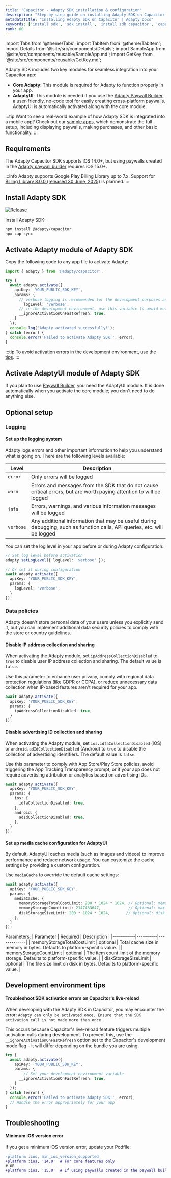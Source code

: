 ```yaml
---
title: "Capacitor - Adapty SDK installation & configuration"
description: "Step-by-step guide on installing Adapty SDK on Capacitor for subscription-based apps."
metadataTitle: "Installing Adapty SDK on Capacitor | Adapty Docs"
keywords: ['install sdk', 'sdk install', 'install sdk capacitor', 'capacitor', 'google play billing library', 'gpbl', 'billing library']
rank: 60
---
```

import Tabs from '@theme/Tabs';
import TabItem from '@theme/TabItem';
import Details from '@site/src/components/Details';
import SampleApp from '@site/src/components/reusable/SampleApp.md';
import GetKey from '@site/src/components/reusable/GetKey.md';

Adapty SDK includes two key modules for seamless integration into your Capacitor app:

- **Core Adapty**: This module is required for Adapty to function properly in your app.
- **AdaptyUI**: This module is needed if you use the [Adapty Paywall Builder](adapty-paywall-builder), a user-friendly, no-code tool for easily creating cross-platform paywalls. AdaptyUI is automatically activated along with the core module.

:::tip
Want to see a real-world example of how Adapty SDK is integrated into a mobile app? Check out our [sample apps](https://github.com/adaptyteam/AdaptySDK-Capacitor/tree/master/example-app), which demonstrate the full setup, including displaying paywalls, making purchases, and other basic functionality.
:::

## Requirements

The Adapty Capacitor SDK supports iOS 14.0+, but using paywalls created in the [Adapty paywall builder](adapty-paywall-builder.md) requires iOS 15.0+.

:::info
Adapty supports Google Play Billing Library up to 7.x. Support for [Billing Library 8.0.0 (released 30 June, 2025)](https://developer.android.com/google/play/billing/release-notes#8-0-0) is planned.
:::

## Install Adapty SDK

[![Release](https://img.shields.io/github/v/release/adaptyteam/AdaptySDK-Capacitor.svg?style=flat&logo=capacitor)](https://github.com/adaptyteam/AdaptySDK-Capacitor/releases)

Install Adapty SDK:

```sh 
npm install @adapty/capacitor
npx cap sync   
```


## Activate Adapty module of Adapty SDK

Copy the following code to any app file to activate Adapty:

```typescript showLineNumbers
import { adapty } from '@adapty/capacitor';

try {
  await adapty.activate({
    apiKey: 'YOUR_PUBLIC_SDK_KEY',
    params: {
      // verbose logging is recommended for the development purposes and for the first production release
        logLevel: 'verbose', 
      // in the development environment, use this variable to avoid multiple activation errors. Set it to your development environment variable
      __ignoreActivationOnFastRefresh: true,
    }
  });
  console.log('Adapty activated successfully!');
} catch (error) {
  console.error('Failed to activate Adapty SDK:', error);
}
```

:::tip
To avoid activation errors in the development environment, use the [tips](#development-environment-tips).
:::

<GetKey />

## Activate AdaptyUI module of Adapty SDK

If you plan to use [Paywall Builder](adapty-paywall-builder.md), you need the AdaptyUI module. It is done automatically when you activate the core module; you don't need to do anything else.

## Optional setup

### Logging

#### Set up the logging system

Adapty logs errors and other important information to help you understand what is going on. There are the following levels available:

| Level      | Description                                                  |
| ---------- | ------------------------------------------------------------ |
| `error`    | Only errors will be logged                                    |
| `warn`     | Errors and messages from the SDK that do not cause critical errors, but are worth paying attention to will be logged |
| `info`     | Errors, warnings, and various information messages will be logged |
| `verbose`  | Any additional information that may be useful during debugging, such as function calls, API queries, etc. will be logged |

You can set the log level in your app before or during Adapty configuration:

```typescript showLineNumbers
// Set log level before activation
adapty.setLogLevel({ logLevel: 'verbose' });

// Or set it during configuration
await adapty.activate({
  apiKey: 'YOUR_PUBLIC_SDK_KEY',
  params: {
    logLevel: 'verbose',
  }
});
```

### Data policies

Adapty doesn't store personal data of your users unless you explicitly send it, but you can implement additional data security policies to comply with the store or country guidelines.

#### Disable IP address collection and sharing

When activating the Adapty module, set `ipAddressCollectionDisabled` to `true` to disable user IP address collection and sharing. The default value is `false`.

Use this parameter to enhance user privacy, comply with regional data protection regulations (like GDPR or CCPA), or reduce unnecessary data collection when IP-based features aren't required for your app.

```typescript showLineNumbers
await adapty.activate({
  apiKey: 'YOUR_PUBLIC_SDK_KEY',
  params: {
    ipAddressCollectionDisabled: true,
  }
});
```

#### Disable advertising ID collection and sharing

When activating the Adapty module, set `ios.idfaCollectionDisabled` (iOS) or `android.adIdCollectionDisabled` (Android) to `true` to disable the collection of advertising identifiers. The default value is `false`.

Use this parameter to comply with App Store/Play Store policies, avoid triggering the App Tracking Transparency prompt, or if your app does not require advertising attribution or analytics based on advertising IDs.

```typescript showLineNumbers
await adapty.activate({
  apiKey: 'YOUR_PUBLIC_SDK_KEY',
  params: {
    ios: {
      idfaCollectionDisabled: true,      
    },
    android: {
      adIdCollectionDisabled: true,      
    },
  }
});
```

#### Set up media cache configuration for AdaptyUI

By default, AdaptyUI caches media (such as images and videos) to improve performance and reduce network usage. You can customize the cache settings by providing a custom configuration.

Use `mediaCache` to override the default cache settings:

```typescript showLineNumbers
await adapty.activate({
  apiKey: 'YOUR_PUBLIC_SDK_KEY',
  params: {
    mediaCache: {
      memoryStorageTotalCostLimit: 200 * 1024 * 1024, // Optional: memory cache size in bytes
      memoryStorageCountLimit: 2147483647,            // Optional: max number of items in memory
      diskStorageSizeLimit: 200 * 1024 * 1024,       // Optional: disk cache size in bytes
    },
  }
});
```

Parameters:
| Parameter | Required | Description |
|-----------|----------|-------------|
| memoryStorageTotalCostLimit | optional | Total cache size in memory in bytes. Defaults to platform-specific value. |
| memoryStorageCountLimit | optional | The item count limit of the memory storage. Defaults to platform-specific value. |
| diskStorageSizeLimit | optional | The file size limit on disk in bytes. Defaults to platform-specific value. |

## Development environment tips

#### Troubleshoot SDK activation errors on Capacitor's live-reload

When developing with the Adapty SDK in Capacitor, you may encounter the error: `Adapty can only be activated once. Ensure that the SDK activation call is not made more than once.`

This occurs because Capacitor's live-reload feature triggers multiple activation calls during development. To prevent this, use the `__ignoreActivationOnFastRefresh` option set to the Capacitor's development mode flag – it will differ depending on the bundle you are using.

```typescript showLineNumbers
try {
  await adapty.activate({
    apiKey: 'YOUR_PUBLIC_SDK_KEY',
    params: {
        // Set your development environment variable
      __ignoreActivationOnFastRefresh: true, 
    }
  });
} catch (error) {
  console.error('Failed to activate Adapty SDK:', error);
  // Handle the error appropriately for your app
}
```

## Troubleshooting

#### Minimum iOS version error

If you get a minimum iOS version error, update your Podfile:

```diff
-platform :ios, min_ios_version_supported
+platform :ios, '14.0'  # For core features only
# OR
+platform :ios, '15.0'  # If using paywalls created in the paywall builder
```
